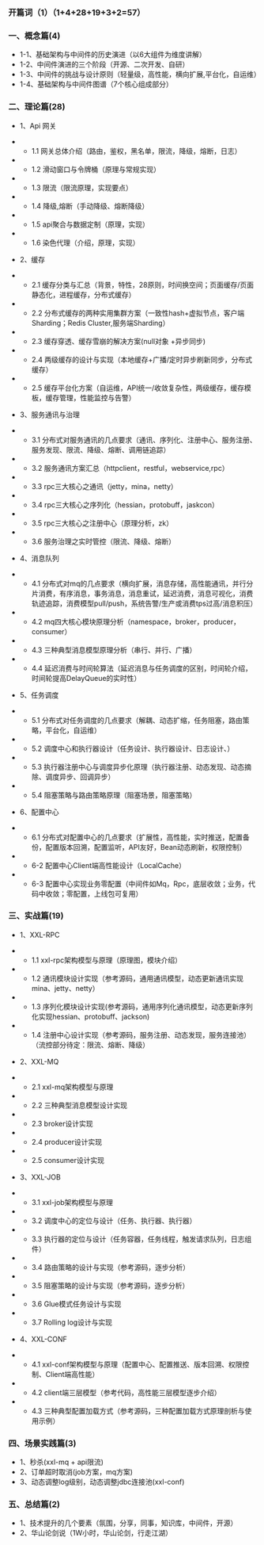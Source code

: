 ### 开篇词（1）（1+4+28+19+3+2=57）
### 一、概念篇(4)
- 1-1、基础架构与中间件的历史演进（以6大组件为维度讲解）
- 1-2、中间件演进的三个阶段（开源、二次开发、自研）
- 1-3、中间件的挑战与设计原则（轻量级，高性能，横向扩展,平台化，自运维）
- 1-4、基础架构与中间件图谱（7个核心组成部分）

### 二、理论篇(28)
- 1、Api 网关
- - 1.1 网关总体介绍（路由，鉴权，黑名单，限流，降级，熔断，日志）
- - 1.2 滑动窗口与令牌桶（原理与常规实现）
- - 1.3 限流（限流原理，实现要点）
- - 1.4 降级,熔断（手动降级、熔断降级）
- - 1.5 api聚合与数据定制（原理，实现）
- - 1.6 染色代理（介绍，原理，实现）

- 2、缓存
- - 2.1 缓存分类与汇总（背景，特性，28原则，时间换空间；页面缓存/页面静态化，进程缓存，分布式缓存）
- - 2.2 分布式缓存的两种实用集群方案（一致性hash+虚拟节点，客户端Sharding；Redis Cluster,服务端Sharding）
- - 2.3 缓存穿透、缓存雪崩的解决方案(null对象 +异步同步)
- - 2.4 两级缓存的设计与实现（本地缓存+广播/定时异步刷新同步，分布式缓存）
- - 2.5 缓存平台化方案（自运维，API统一/收敛复杂性，两级缓存，缓存模板，缓存管理，性能监控与告警）

- 3、服务通讯与治理
- - 3.1 分布式对服务通讯的几点要求（通讯、序列化、注册中心、服务注册、服务发现、限流、降级、熔断、调用链追踪）
- - 3.2 服务通讯方案汇总（httpclient，restful，webservice,rpc）
- - 3.3 rpc三大核心之通讯（jetty，mina，netty）
- - 3.4 rpc三大核心之序列化（hessian，protobuff，jaskcon）
- - 3.5 rpc三大核心之注册中心（原理分析，zk）
- - 3.6 服务治理之实时管控（限流、降级、熔断）

- 4、消息队列
- - 4.1 分布式对mq的几点要求（横向扩展，消息存储，高性能通讯，并行分片消费，有序消息，事务消息，消息重试，延迟消费，消息可视化，消费轨迹追踪，消费模型pull/push，系统告警/生产或消费tps过高/消息积压）
- - 4.2 mq四大核心模块原理分析（namespace，broker，producer，consumer）
- - 4.3 三种典型消息模型原理分析（串行、并行、广播）
- - 4.4 延迟消费与时间轮算法（延迟消息与任务调度的区别，时间轮介绍，时间轮提高DelayQueue的实时性）

- 5、任务调度
- - 5.1 分布式对任务调度的几点要求（解耦、动态扩缩，任务阻塞，路由策略，平台化，自运维）
- - 5.2 调度中心和执行器设计（任务设计、执行器设计、日志设计、）
- - 5.3 执行器注册中心与调度异步化原理（执行器注册、动态发现、动态摘除、调度异步、回调异步）
- - 5.4 阻塞策略与路由策略原理（阻塞场景，阻塞策略）

- 6、配置中心
- - 6.1 分布式对配置中心的几点要求（扩展性，高性能，实时推送，配置备份，配置版本回溯，配置监听，API友好，Bean动态刷新，权限控制）
- - 6-2 配置中心Client端高性能设计（LocalCache）
- - 6-3 配置中心实现业务零配置（中间件如Mq，Rpc，底层收敛；业务，代码中收敛；零配置，上线包可复用）

### 三、实战篇(19)
- 1、XXL-RPC
- - 1.1 xxl-rpc架构模型与原理（原理图，模块介绍）
- - 1.2 通讯模块设计实现（参考源码，通用通讯模型，动态更新通讯实现mina、jetty、netty）
- - 1.3 序列化模块设计实现(参考源码，通用序列化通讯模型，动态更新序列化实现hessian、protobuff、jackson)
- - 1.4 注册中心设计实现（参考源码，服务注册、动态发现，服务连接池）（流控部分待定：限流、熔断、降级）


- 2、XXL-MQ
- - 2.1 xxl-mq架构模型与原理
- - 2.2 三种典型消息模型设计实现
- - 2.3 broker设计实现
- - 2.4 producer设计实现
- - 2.5 consumer设计实现

- 3、XXL-JOB
- - 3.1 xxl-job架构模型与原理
- - 3.2 调度中心的定位与设计（任务、执行器、执行器）
- - 3.3 执行器的定位与设计（任务容器，任务线程，触发请求队列，日志组件）
- - 3.4 路由策略的设计与实现（参考源码，逐步分析）
- - 3.5 阻塞策略的设计与实现（参考源码，逐步分析）
- - 3.6 Glue模式任务设计与实现
- - 3.7 Rolling log设计与实现

- 4、XXL-CONF
- - 4.1 xxl-conf架构模型与原理（配置中心、配置推送、版本回溯、权限控制、Client端高性能）
- - 4.2 client端三层模型（参考代码，高性能三层模型逐步介绍）
- - 4.3 三种典型配置加载方式（参考源码，三种配置加载方式原理剖析与使用示例）


### 四、场景实践篇(3)
- 1、秒杀(xxl-mq + api限流)
- 2、订单超时取消(job方案，mq方案)
- 3、动态调整log级别，动态调整jdbc连接池(xxl-conf)

### 五、总结篇(2)
- 1、技术提升的几个要素（氛围，分享，同事，知识库，中间件，开源）
- 2、华山论剑说（1W小时，华山论剑，行走江湖）

